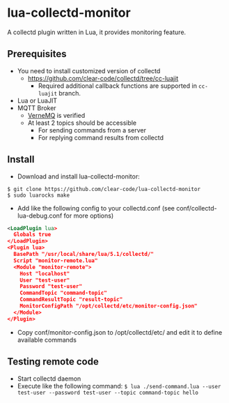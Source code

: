 # lua-collectd-monitor

A collectd plugin written in Lua, it provides monitoring feature.

## Prerequisites

* You need to install customized version of collectd
  * https://github.com/clear-code/collectd/tree/cc-luajit
    * Required additional callback functions are supported in `cc-luajit` branch.
* Lua or LuaJIT
* MQTT Broker
  * [VerneMQ](https://vernemq.com/) is verified
  * At least 2 topics should be accessible
    * For sending commands from a server
    * For replying command results from collectd

## Install

* Download and install lua-collectd-monitor:
```shell
$ git clone https://github.com/clear-code/lua-collectd-monitor
$ sudo luarocks make
```
* Add like the following config to your collectd.conf (see conf/collectd-lua-debug.conf for more options)
```xml
<LoadPlugin lua>
  Globals true
</LoadPlugin>
<Plugin lua>
  BasePath "/usr/local/share/lua/5.1/collectd/"
  Script "monitor-remote.lua"
  <Module "monitor-remote">
    Host "localhost"
    User "test-user"
    Password "test-user"
    CommandTopic "command-topic"
    CommandResultTopic "result-topic"
    MonitorConfigPath "/opt/collectd/etc/monitor-config.json"
  </Module>
</Plugin>
```
* Copy conf/monitor-config.json to /opt/collectd/etc/ and edit it to define available commands

## Testing remote code

* Start collectd daemon
* Execute like the following command:
  `$ lua ./send-command.lua --user test-user --password test-user --topic command-topic hello`

